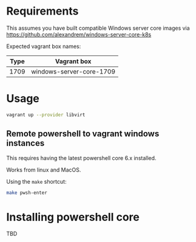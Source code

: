 # Requirements

This assumes you have built compatible Windows server core images via https://github.com/alexandrem/windows-server-core-k8s

Expected vagrant box names:

| Type | Vagrant box               |
| ---- | ------------------------- |
| 1709 | windows-server-core-1709

# Usage

```bash
vagrant up --provider libvirt
```

## Remote powershell to vagrant windows instances

This requires having the latest powershell core 6.x installed.

Works from linux and MacOS.

Using the `make` shortcut:

```bash
make pwsh-enter
```

# Installing powershell core

TBD
